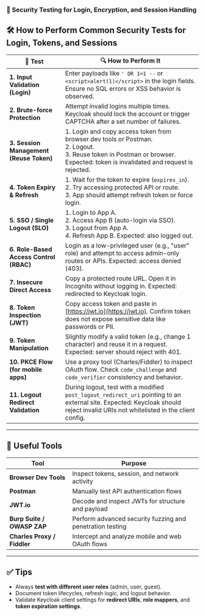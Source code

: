 ### 🔐 Security Testing for Login, Encryption, and Session Handling

## 🛠️ How to Perform Common Security Tests for Login, Tokens, and Sessions

| 🧪 Test | 🔍 How to Perform It |
|--------|-----------------------|
| **1. Input Validation (Login)** | Enter payloads like `' OR 1=1 --` or `<script>alert(1)</script>` in the login fields. Ensure no SQL errors or XSS behavior is observed. |
| **2. Brute-force Protection** | Attempt invalid logins multiple times. Keycloak should lock the account or trigger CAPTCHA after a set number of failures. |
| **3. Session Management (Reuse Token)** | 1. Login and copy access token from browser dev tools or Postman. <br> 2. Logout. <br> 3. Reuse token in Postman or browser. Expected: token is invalidated and request is rejected. |
| **4. Token Expiry & Refresh** | 1. Wait for the token to expire (`expires_in`). <br> 2. Try accessing protected API or route. <br> 3. App should attempt refresh token or force login. |
| **5. SSO / Single Logout (SLO)** | 1. Login to App A. <br> 2. Access App B (auto-login via SSO). <br> 3. Logout from App A. <br> 4. Refresh App B. Expected: also logged out. |
| **6. Role-Based Access Control (RBAC)** | Login as a low-privileged user (e.g., "user" role) and attempt to access admin-only routes or APIs. Expected: access denied (403). |
| **7. Insecure Direct Access** | Copy a protected route URL. Open it in Incognito without logging in. Expected: redirected to Keycloak login. |
| **8. Token Inspection (JWT)** | Copy access token and paste in [https://jwt.io](https://jwt.io). Confirm token does not expose sensitive data like passwords or PII. |
| **9. Token Manipulation** | Slightly modify a valid token (e.g., change 1 character) and reuse it in a request. Expected: server should reject with 401. |
| **10. PKCE Flow (for mobile apps)** | Use a proxy tool (Charles/Fiddler) to inspect OAuth flow. Check `code_challenge` and `code_verifier` consistency and behavior. |
| **11. Logout Redirect Validation** | During logout, test with a modified `post_logout_redirect_uri` pointing to an external site. Expected: Keycloak should reject invalid URIs not whitelisted in the client config. |

---

## 🧰 Useful Tools

| Tool | Purpose |
|------|---------|
| **Browser Dev Tools** | Inspect tokens, session, and network activity |
| **Postman** | Manually test API authentication flows |
| **JWT.io** | Decode and inspect JWTs for structure and payload |
| **Burp Suite / OWASP ZAP** | Perform advanced security fuzzing and penetration testing |
| **Charles Proxy / Fiddler** | Intercept and analyze mobile and web OAuth flows |

---

## ✅ Tips

- Always **test with different user roles** (admin, user, guest).
- Document token lifecycles, refresh logic, and logout behavior.
- Validate Keycloak client settings for **redirect URIs**, **role mappers**, and **token expiration settings**.


